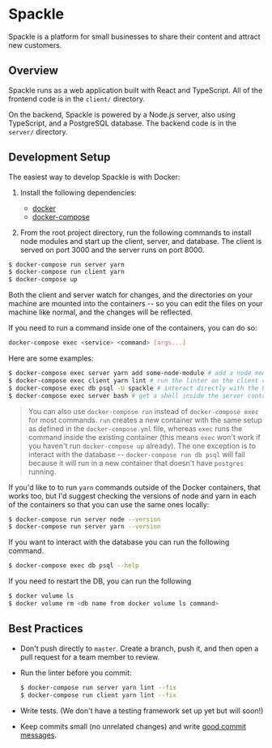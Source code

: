 # Spackle

Spackle is a platform for small businesses to share their content and attract new customers.

## Overview

Spackle runs as a web application built with React and TypeScript. All of the frontend code is in the `client/` directory.

On the backend, Spackle is powered by a Node.js server, also using TypeScript, and a PostgreSQL database. The backend code is in the `server/` directory.

## Development Setup

The easiest way to develop Spackle is with Docker:

1. Install the following dependencies:
    - [docker](https://docs.docker.com/get-docker/)
    - [docker-compose](https://docs.docker.com/compose/install/)

2. From the root project directory, run the following commands to install node modules and start up the client, server, and database. The client is served on port 3000 and the server runs on port 8000.

```bash
$ docker-compose run server yarn
$ docker-compose run client yarn
$ docker-compose up
```

Both the client and server watch for changes, and the directories on your machine are mounted into the containers -- so you can edit the files on your machine like normal, and the changes will be reflected.

If you need to run a command inside one of the containers, you can do so:

```bash
docker-compose exec <service> <command> [args...]
```

Here are some examples:

```bash
$ docker-compose exec server yarn add some-node-module # add a node module to the server
$ docker-compose exec client yarn lint # run the linter on the client code
$ docker-compose exec db psql -U spackle # interact directly with the PostgreSQL database
$ docker-compose exec server bash # get a shell inside the server container to run lots of commands
```

> You can also use `docker-compose run` instead of `docker-compose exec` for most commands. `run` creates a new container with the same setup as defined in the `docker-compose.yml` file, whereas `exec` runs the command inside the existing container (this means `exec` won't work if you haven't run `docker-compose up` already). The one exception is to interact with the database -- `docker-compose run db psql` will fail because it will run in a new container that doesn't have `postgres` running.

If you'd like to to run `yarn` commands outside of the Docker containers, that works too, but I'd suggest checking the versions of node and yarn in each of the containers so that you can use the same ones locally:

```bash
$ docker-compose run server node --version
$ docker-compose run server yarn --version
```

If you want to interact with the database you can run the following command.

```bash
$ docker-compose exec db psql --help
```

If you need to restart the DB, you can run the following

```bash
$ docker volume ls
$ docker volume rm <db name from docker volume ls command>
```
## Best Practices

- Don't push directly to `master`. Create a branch, push it, and then open a pull request for a team member to review.

- Run the linter before you commit:

    ```bash
    $ docker-compose run server yarn lint --fix
    $ docker-compose run client yarn lint --fix
    ```

- Write tests. (We don't have a testing framework set up yet but will soon!)

- Keep commits small (no unrelated changes) and write [good commit messages](https://chris.beams.io/posts/git-commit/#seven-rules).
